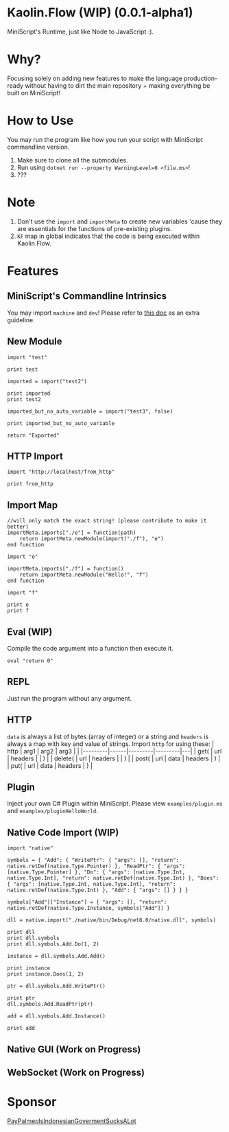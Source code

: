 # Kaolin.Flow (WIP) (0.0.1-alpha1)
MiniScript's Runtime, just like Node to JavaScript :).

# Why?
Focusing solely on adding new features to make the language production-ready without having to dirt the main repository + making everything be built on MiniScript!

# How to Use
You may run the program like how you run your script with MiniScript commandline version.
1. Make sure to clone all the submodules.
2. Run using `dotnet run --property WarningLevel=0 <file.ms>`!
3. ???<br />

# Note
1. Don't use the `import` and `importMeta` to create new variables 'cause they are essentials for the functions of pre-existing plugins.
2. `KF` map in global indicates that the code is being executed within Kaolin.Flow.

# Features
## MiniScript's Commandline Intrinsics
You may import `machine` and `dev`! Please refer to [this doc](https://miniscript.org/cmdline/) as an extra guideline.

## New Module
```
import "test"

print test

imported = import("test2")

print imported
print test2

imported_but_no_auto_variable = import("test3", false)

print imported_but_no_auto_variable

return "Exported"
```

## HTTP Import
```
import "http://localhost/from_http"

print from_http
```

## Import Map
```
//will only match the exact string! (please contribute to make it better)
importMeta.imports["./e"] = function(path)
    return importMeta.newModule(import("./f"), "e")
end function 

import "e"

importMeta.imports["./f"] = function()
    return importMeta.newModule("Hello!", "f")
end function

import "f"

print e
print f
```

## Eval (WIP)
Compile the code argument into a function then execute it.
```
eval "return 0"
```

## REPL
Just run the program without any argument.

## HTTP
`data` is always a list of bytes (array of integer) or a string and `headers` is always a map with key and value of strings. Import `http` for using these:
| http    | arg1 | arg2    | arg3    |   |
|---------|------|---------|---------|---|
| get(    | url  | headers |         | ) |
| delete( | url  | headers |         | ) |
| post(   | url  | data    | headers | ) |
| put(    | url  | data    | headers | ) |

## Plugin
Inject your own C# Plugin within MiniScript. Please view `examples/plugin.ms` and `examples/pluginHelloWorld`.

## Native Code Import (WIP)
```
import "native"

symbols = { "Add": { "WritePtr": { "args": [], "return": native.retDef(native.Type.Pointer) }, "ReadPtr": { "args": [native.Type.Pointer] }, "Do": { "args": [native.Type.Int, native.Type.Int], "return": native.retDef(native.Type.Int) }, "Does": { "args": [native.Type.Int, native.Type.Int], "return": native.retDef(native.Type.Int) }, "Add": { "args": [] } } }

symbols["Add"]["Instance"] = { "args": [], "return": native.retDef(native.Type.Instance, symbols["Add"]) }

dll = native.import("./native/bin/Debug/net8.0/native.dll", symbols)

print dll
print dll.symbols
print dll.symbols.Add.Do(1, 2)

instance = dll.symbols.Add.Add()

print instance
print instance.Does(1, 2)

ptr = dll.symbols.Add.WritePtr()

print ptr
dll.symbols.Add.ReadPtr(ptr)

add = dll.symbols.Add.Instance()

print add
```

## Native GUI (Work on Progress)

## WebSocket (Work on Progress)


# Sponsor
[PayPalmeplsIndonesianGovermentSucksALot](https://paypal.me/nekomaru76)